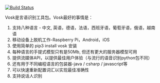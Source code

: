 [![Build Status](https://travis-ci.com/alphacep/vosk-api.svg?branch=master)](https://travis-ci.com/alphacep/vosk-api)

Vosk是言语识别工具包。Vosk最好的事情是：

  1. 支持八种语言 - 中文, 英语，德语，法语，西班牙语，葡萄牙语，俄语，越南语
  1. 移动设备上脱机工作-Raspberry Pi，Android，iOS
  1. 使用简单的 pip3 install vosk 安装
  1. 每种语言的手提式模型只有是50Mb, 但还有更大的服务器模型可用
  1. 提供流媒体API，以提供最佳用户体验（与流行的语音识别python包不同）
  1. 还有用于不同编程语言的包装器-java / csharp / javascript等
  1. 可以快速重新配置词汇以实现最佳准确性
  1. 支持说话人识别
